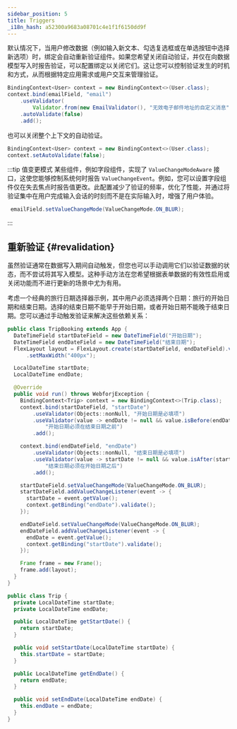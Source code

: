 ```yaml
---
sidebar_position: 5
title: Triggers
_i18n_hash: a52300a9683a08701c4e1f1f6150dd9f
---
```

默认情况下，当用户修改数据（例如输入新文本、勾选复选框或在单选按钮中选择新选项）时，绑定会自动重新验证组件。如果您希望关闭自动验证，并仅在向数据模型写入时报告验证，可以配置绑定以关闭它们。这让您可以控制验证发生的时机和方式，从而根据特定应用需求或用户交互来管理验证。

```java
BindingContext<User> context = new BindingContext<>(User.class);
context.bind(emailField, "email")
    .useValidator(
        Validator.from(new EmailValidator(), "无效电子邮件地址的自定义消息"))
    .autoValidate(false)
    .add();
```

也可以关闭整个上下文的自动验证。

```java
BindingContext<User> context = new BindingContext<>(User.class);
context.setAutoValidate(false);
```

:::tip 值变更模式
某些组件，例如字段组件，实现了 `ValueChangeModeAware` 接口，这使您能够控制系统何时报告 `ValueChangeEvent`。例如，您可以设置字段组件仅在失去焦点时报告值更改。此配置减少了验证的频率，优化了性能，并通过将验证集中在用户完成输入会话的时刻而不是在实际输入时，增强了用户体验。

```java
 emailField.setValueChangeMode(ValueChangeMode.ON_BLUR);
```
:::

## 重新验证 {#revalidation}

虽然验证通常在数据写入期间自动触发，但您也可以手动调用它们以验证数据的状态，而不尝试将其写入模型。这种手动方法在您希望根据表单数据的有效性启用或关闭功能而不进行更新的场景中尤为有用。

考虑一个经典的旅行日期选择器示例，其中用户必须选择两个日期：旅行的开始日期和结束日期。选择的结束日期不能早于开始日期，或者开始日期不能晚于结束日期。您可以通过手动触发验证来解决这些依赖关系：

<Tabs>
<TabItem value="TripBooking" label="TripBooking.java">

```java showLineNumbers
public class TripBooking extends App {
  DateTimeField startDateField = new DateTimeField("开始日期");
  DateTimeField endDateField = new DateTimeField("结束日期");
  FlexLayout layout = FlexLayout.create(startDateField, endDateField).vertical().build().setStyle("margin", "20px auto")
      .setMaxWidth("400px");

  LocalDateTime startDate;
  LocalDateTime endDate;

  @Override
  public void run() throws WebforjException {
    BindingContext<Trip> context = new BindingContext<>(Trip.class);
    context.bind(startDateField, "startDate")
        .useValidator(Objects::nonNull, "开始日期是必填项")
        .useValidator(value -> endDate != null && value.isBefore(endDate),
            "开始日期必须在结束日期之前")
        .add();

    context.bind(endDateField, "endDate")
        .useValidator(Objects::nonNull, "结束日期是必填项")
        .useValidator(value -> startDate != null && value.isAfter(startDate),
            "结束日期必须在开始日期之后")
        .add();

    startDateField.setValueChangeMode(ValueChangeMode.ON_BLUR);
    startDateField.addValueChangeListener(event -> {
      startDate = event.getValue();
      context.getBinding("endDate").validate();
    });

    endDateField.setValueChangeMode(ValueChangeMode.ON_BLUR);
    endDateField.addValueChangeListener(event -> {
      endDate = event.getValue();
      context.getBinding("startDate").validate();
    });

    Frame frame = new Frame();
    frame.add(layout);
  }
}
```

</TabItem>
<TabItem value="Trip" label="Trip.java">

```java showLineNumbers
public class Trip {
  private LocalDateTime startDate;
  private LocalDateTime endDate;

  public LocalDateTime getStartDate() {
    return startDate;
  }

  public void setStartDate(LocalDateTime startDate) {
    this.startDate = startDate;
  }

  public LocalDateTime getEndDate() {
    return endDate;
  }

  public void setEndDate(LocalDateTime endDate) {
    this.endDate = endDate;
  }
}
```

</TabItem>
</Tabs>
